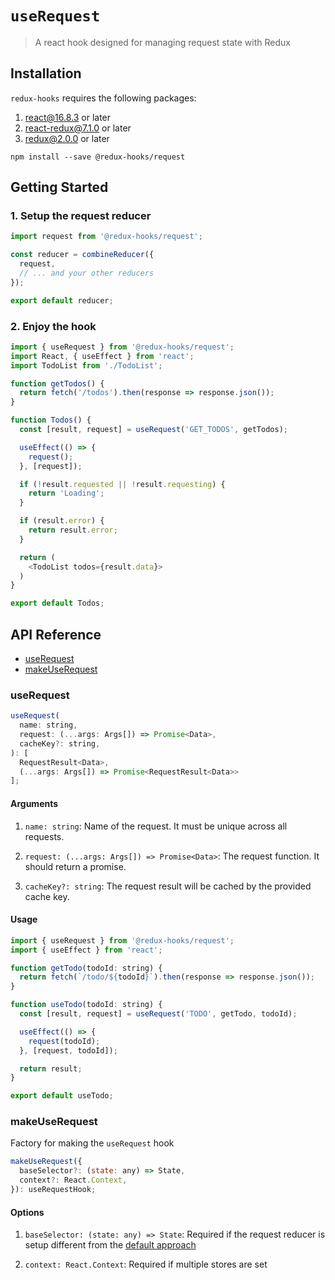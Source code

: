 # `useRequest`

> A react hook designed for managing request state with Redux

## Installation

`redux-hooks` requires the following packages:
1. react@16.8.3 or later
2. react-redux@7.1.0 or later
3. redux@2.0.0 or later

```
npm install --save @redux-hooks/request
```

## Getting Started

### 1. Setup the request reducer

```js
import request from '@redux-hooks/request';

const reducer = combineReducer({
  request,
  // ... and your other reducers
});

export default reducer;
```

### 2. Enjoy the hook
```js
import { useRequest } from '@redux-hooks/request';
import React, { useEffect } from 'react';
import TodoList from './TodoList';

function getTodos() {
  return fetch('/todos').then(response => response.json());
}

function Todos() {
  const [result, request] = useRequest('GET_TODOS', getTodos);

  useEffect(() => {
    request();
  }, [request]);

  if (!result.requested || !result.requesting) {
    return 'Loading';
  }

  if (result.error) {
    return result.error;
  }

  return (
    <TodoList todos={result.data}>
  )
}

export default Todos;
```

## API Reference

- [useRequest](#useRequest)
- [makeUseRequest](#makeUseRequest)

### useRequest

```js
useRequest(
  name: string,
  request: (...args: Args[]) => Promise<Data>,
  cacheKey?: string,
): [
  RequestResult<Data>,
  (...args: Args[]) => Promise<RequestResult<Data>>
];
```

#### Arguments

1. `name: string`:
Name of the request. It must be unique across all requests.

2. `request: (...args: Args[]) => Promise<Data>`:
The request function. It should return a promise.

3. `cacheKey?: string`:
The request result will be cached by the provided cache key.

#### Usage

```js
import { useRequest } from '@redux-hooks/request';
import { useEffect } from 'react';

function getTodo(todoId: string) {
  return fetch(`/todo/${todoId}`).then(response => response.json());
}

function useTodo(todoId: string) {
  const [result, request] = useRequest('TODO', getTodo, todoId);

  useEffect(() => {
    request(todoId);
  }, [request, todoId]);

  return result;
}

export default useTodo;
```

### makeUseRequest

Factory for making the `useRequest` hook

```js
makeUseRequest({
  baseSelector?: (state: any) => State,
  context?: React.Context,
}): useRequestHook;
```

#### Options

1. `baseSelector: (state: any) => State`:
Required if the request reducer is setup different from the [default approach](#1.-Setup-the-request-reducer)

2. `context: React.Context`:
Required if multiple stores are set
